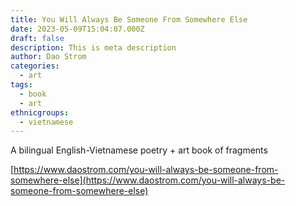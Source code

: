 ```yaml
---
title: You Will Always Be Someone From Somewhere Else
date: 2023-05-09T15:04:07.000Z
draft: false
description: This is meta description
author: Dao Strom
categories:
  - art
tags:
  - book
  - art
ethnicgroups:
  - vietnamese
---
```


A bilingual English-Vietnamese poetry + art book of fragments

[https://www.daostrom.com/you-will-always-be-someone-from-somewhere-else](https://www.daostrom.com/you-will-always-be-someone-from-somewhere-else)
